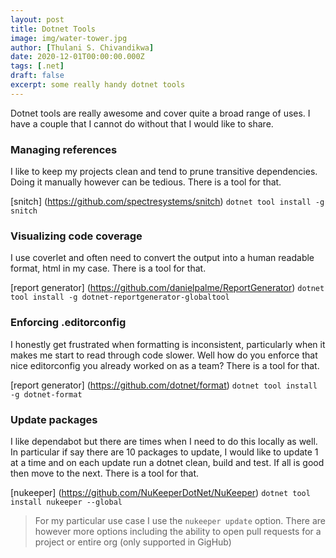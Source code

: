 ```yaml
---
layout: post
title: Dotnet Tools
image: img/water-tower.jpg
author: [Thulani S. Chivandikwa]
date: 2020-12-01T00:00:00.000Z
tags: [.net]
draft: false
excerpt: some really handy dotnet tools
---
```


Dotnet tools are really awesome and cover quite a broad range of uses. I have a couple that I cannot do without that I would like to share.

### Managing references

I like to keep my projects clean and tend to prune transitive dependencies. Doing it manually however can be tedious. There is a tool for that.

[snitch] (https://github.com/spectresystems/snitch) `dotnet tool install -g snitch`

### Visualizing code coverage

I use coverlet and often need to convert the output into a human readable format, html in my case. There is a tool for that.

[report generator] (https://github.com/danielpalme/ReportGenerator) `dotnet tool install -g dotnet-reportgenerator-globaltool`

### Enforcing .editorconfig

I honestly get frustrated when formatting is inconsistent, particularly when it makes me start to read through code slower. Well how do you enforce that nice editorconfig you already worked on as a team? There is a tool for that.

[report generator] (https://github.com/dotnet/format) `dotnet tool install -g dotnet-format`

### Update packages

I like dependabot but there are times when I need to do this locally as well. In particular if say there are 10 packages to update, I would like to update 1 at a time and on each update run a dotnet clean, build and test. If all is good then move to the next. There is a tool for that.

[nukeeper] (https://github.com/NuKeeperDotNet/NuKeeper) `dotnet tool install nukeeper --global`

> For my particular use case I use the `nukeeper update` option. There are however more options including the ability to open pull requests for a project or entire org (only supported in GigHub)
